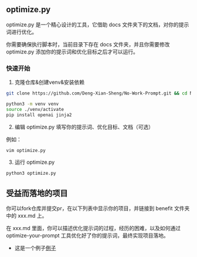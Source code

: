 ## optimize.py

optimize.py 是一个精心设计的工具，它借助 docs 文件夹下的文档，对你的提示词进行优化。

你需要确保执行脚本时，当前目录下存在 docs 文件夹，并且你需要修改 optimize.py 添加你的提示词和优化目标之后才可以运行。

### 快速开始

1. 克隆仓库&创建venv&安装依赖

```bash
git clone https://github.com/Deng-Xian-Sheng/No-Work-Prompt.git && cd No-Work-Prompt/optimize-your-prompt

python3 -m venv venv
source ./venv/activate
pip install openai jinja2
```

2. 编辑 optimize.py 填写你的提示词、优化目标、文档（可选）

例如：
```bash
vim optimize.py
```

3. 运行 optimize.py

```bash
python3 optimize.py
```

## 受益而落地的项目

你可以fork仓库并提交pr，在以下列表中显示你的项目，并链接到 benefit 文件夹中的 xxx.md 上。

在 xxx.md 里面，你可以描述优化提示词的过程，经历的困难，以及如何通过 optimize-your-prompt 工具优化好了你的提示词，最终实现项目落地。

- 这是一个例子[例子](benefit/例子.md)
